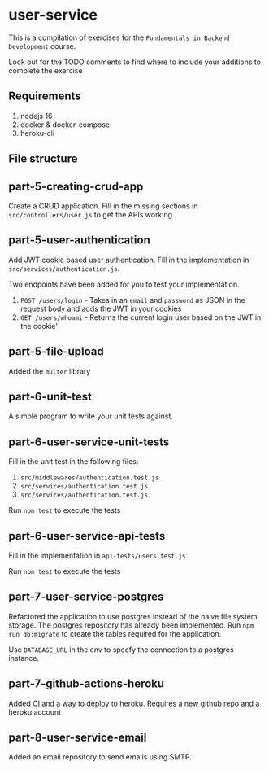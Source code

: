 # user-service
This is a compilation of exercises for the `Fundamentals in Backend Development` course. 

Look out for the TODO comments to find where to include your additions to complete the exercise

## Requirements
1. nodejs 16
2. docker & docker-compose
3. heroku-cli

## File structure


## part-5-creating-crud-app

Create a CRUD application. Fill in the missing sections in `src/controllers/user.js` to get the APIs working

## part-5-user-authentication

Add JWT cookie based user authentication. Fill in the implementation in `src/services/authentication.js`.

Two endpoints have been added for you to test your implementation.

1. `POST /users/login` - Takes in an `email` and `password` as JSON in the request body and adds the JWT in your cookies
2. `GET /users/whoami` - Returns the current login user based on the JWT in the cookie'

## part-5-file-upload

Added the `multer` library

## part-6-unit-test

A simple program to write your unit tests against.

## part-6-user-service-unit-tests

Fill in the unit test in the following files:
1. `src/middlewares/authentication.test.js`
2. `src/services/authentication.test.js`
3. `src/services/authentication.test.js`

Run `npm test` to execute the tests

## part-6-user-service-api-tests

Fill in the implementation in `api-tests/users.test.js`

Run `npm test` to execute the tests

## part-7-user-service-postgres

Refactored the application to use postgres instead of the naive file system storage. 
The postgres repository has already been implemented.
Run `npm run db:migrate` to create the tables required for the application.

Use `DATABASE_URL` in the env to specfy the connection to a postgres instance.

## part-7-github-actions-heroku

Added CI and a way to deploy to heroku. Requires a new github repo and a heroku account

## part-8-user-service-email

Added an email repository to send emails using SMTP.
